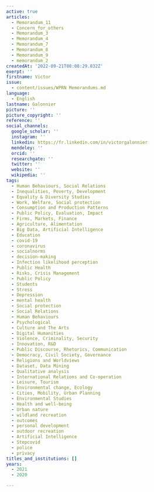 ```yaml
---
active: true
articles:
  - Memorandum_11
  - Concern_for_others
  - Memorandum_3
  - Memorandum_4
  - Memorandum_7
  - Memorandum_8
  - Memorandum_9
  - memorandum_2
createdAt: '2022-09-21T08:08:29.832Z'
exerpt: ''
firstname: Victor
issue:
  - content/issues/WPRN Memorandums.md
language:
  - English
lastname: Galonnier
picture: ''
picture_copyright: ''
reference: ''
social_channels:
  google_scholar: ''
  instagram: ''
  linkedin: https://fr.linkedin.com/in/victorgalonnier
  mendeley: ''
  orcid: ''
  researchgate: ''
  twitter: ''
  website: ''
  wikipedia: ''
tags:
  - Human Behaviours, Social Relations
  - Inequalities, Poverty, Development
  - Equality & Diversity Studies
  - Work, Welfare, Social protection
  - Consumption and Production Patterns
  - Public Policy, Evaluation, Impact
  - Firms, Markets, Finance
  - Agriculture, Alimentation
  - Big Data, Artificial Intelligence
  - Education
  - covid-19
  - coronavirus
  - socialnorms
  - decision-making
  - Infection likelihood perception
  - Public Health
  - Risks, Crisis Management
  - Public Policy
  - Students
  - Stress
  - Depression
  - mental health
  - Social protection
  - Social Relations
  - Human Behaviours
  - Psychological
  - Culture and The Arts
  - Digital Humanities
  - Violence, Criminality, Security
  - Innovation, R&D
  - Public Discourse, Rhetorics, Communication
  - Democracy, Civil Society, Governance
  - Religions and Worldviews
  - Dataset, Data Mining
  - Qualitative analysis
  - International Relations and Co-operation
  - Leisure, Tourism
  - Environmental change, Ecology
  - Cities, Mobility, Urban Planning
  - Environmental Studies
  - Health and well-being
  - Urban nature
  - wildland recreation
  - outcomes
  - personal development
  - outdoor recreation
  - Artificial Intelligence
  - Stopcovid
  - police
  - privacy
titles_and_institutions: []
years:
  - 2021
  - 2020

---
```

